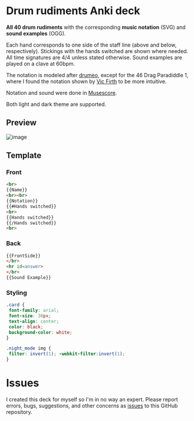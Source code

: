 # Drum rudiments Anki deck

**All 40 drum rudiments** with the corresponding **music notation** (SVG) and **sound examples** (OGG).

Each hand corresponds to one side of the staff line (above and below, respectively). Stickings with the hands switched are shown where needed.
All time signatures are 4/4 unless stated otherwise. 
Sound examples are played on a clave at 60bpm.

The notation is modeled after [drumeo](https://www.drumeo.com/beat/rudiments/), except for the 46 Drag Paradiddle 1, where I found the notation shown by [Vic Firth](https://vicfirth.zildjian.com/education/40-essential-rudiments.html) to be more intuitive.

Notation and sound were done in [Musescore](https://musescore.org/en).

Both light and dark theme are supported.

## Preview
![image](https://user-images.githubusercontent.com/31477160/179700959-ba7deb23-f81f-4c95-9dea-89e17b909a9c.png)

## Template

### Front
```html
<br>
{{Name}}
<br><br>
{{Notation}}
{{#Hands switched}}
<br>
{{Hands switched}}
{{/Hands switched}}
<br>
```

### Back
```html
{{FrontSide}}
</br>
<hr id=answer>
</br>
{{Sound Example}}
```

### Styling
```css
.card {
 font-family: arial;
 font-size: 30px;
 text-align: center;
 color: black;
 background-color: white;
}

.night_mode img {
 filter: invert(1); -webkit-filter:invert(1);
}
```

# Issues

I created this deck for myself so I'm in no way an expert. Please report errors, bugs, suggestions, and other concerns as [issues](https://github.com/Munzu/anki_drum_rudiments/issues) to this GitHub repository.
